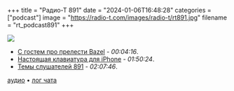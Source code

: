+++
title = "Радио-Т 891"
date = "2024-01-06T16:48:28"
categories = ["podcast"]
image = "https://radio-t.com/images/radio-t/rt891.jpg"
filename = "rt_podcast891"
+++

![](https://radio-t.com/images/radio-t/rt891.jpg)

- [С гостем про прелести Bazel](https://bazel.build/) - *00:04:16*.
- [Настоящая клавиатура для iPhone](https://www.clicks.tech/) - *01:50:24*.
- [Темы слушателей 891](https://radio-t.com/p/2024/01/02/prep-891/) - *02:07:46*.


[аудио](https://cdn.radio-t.com/rt_podcast891.mp3) • [лог чата](https://chat.radio-t.com/logs/radio-t-891.html)
<audio src="https://cdn.radio-t.com/rt_podcast891.mp3" preload="none"></audio>
